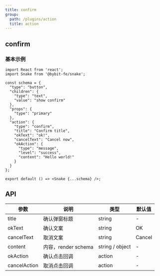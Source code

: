 ```yaml
---
title: confirm
group:
  path: /plugins/action
  title: action
---
```


## confirm

### 基本示例

```tsx
import React from 'react';
import Snake from '@bybit-fe/snake';

const schema = {
  "type": "button",
  "children": {
    "type": "text",
    "value": "show confirm"
  },
  "props": {
    "type": "primary"
  },
  "action": {
    "type": "confirm",
    "title": "Confirm title",
    "okText": "ok!",
    "cancelText": "Cancel now",
    "okAction": {
      "type": "message",
      "level": "success",
      "content": "Hello world!"
    }
  }
};

export default () => <Snake {...schema} />;
```

## API

| 参数         | 说明                | 类型            | 默认值 |
| ------------ | ------------------- | --------------- | ------ |
| title        | 确认弹窗标题        | string          | -      |
| okText       | 确认文案            | string          | OK     |
| cancelText   | 取消文案            | string          | Cancel |
| content      | 内容，render schema | string / object | -      |
| okAction     | 确认点击回调        | action          | -      |
| cancelAction | 取消点击回调        | action          | -      |
